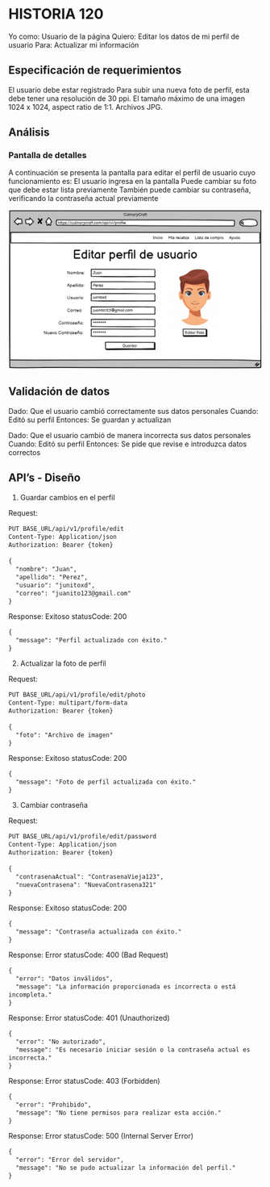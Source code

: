 # HISTORIA 120
Yo como: Usuario de la página 
Quiero: Editar los datos de mi perfil de usuario
Para: Actualizar mi información  

## Especificación de requerimientos
El usuario debe estar registrado
Para subir una nueva foto de perfil, esta debe tener una resolución de 30 ppi. El tamaño máximo de una imagen 1024 x 1024, aspect ratio de 1:1. Archivos JPG.

## Análisis
### Pantalla de detalles
A continuación se presenta la pantalla para editar el perfil de usuario cuyo funcionamiento es:
El usuario ingresa en la pantalla
Puede cambiar su foto que debe estar lista previamente
También puede cambiar su contraseña, verificando la contraseña actual previamente 

![Alt text](/historias/imagenes/editar_perfil_usuario.png)

## Validación de datos
Dado: Que el usuario cambió correctamente sus datos personales
Cuando: Editó su perfil
Entonces: Se guardan y actualizan

Dado: Que el usuario cambió de manera incorrecta sus datos personales
Cuando: Editó su perfil
Entonces: Se pide que revise e introduzca datos correctos

## API’s - Diseño
1. Guardar cambios en el perfil

Request:
```
PUT BASE_URL/api/v1/profile/edit
Content-Type: Application/json
Authorization: Bearer {token}

{
  "nombre": "Juan",
  "apellido": "Perez",
  "usuario": "junitoxd",
  "correo": "juanito123@gmail.com"
}
```

Response: Exitoso statusCode: 200
```
{
  "message": "Perfil actualizado con éxito."
}
```

2. Actualizar la foto de perfil

Request:
```
PUT BASE_URL/api/v1/profile/edit/photo
Content-Type: multipart/form-data
Authorization: Bearer {token}

{
  "foto": "Archivo de imagen"
}
```

Response: Exitoso statusCode: 200
```
{
  "message": "Foto de perfil actualizada con éxito."
}
```

3. Cambiar contraseña

Request:
```
PUT BASE_URL/api/v1/profile/edit/password
Content-Type: Application/json
Authorization: Bearer {token}

{
  "contrasenaActual": "ContrasenaVieja123",
  "nuevaContrasena": "NuevaContrasena321"
}
```

Response: Exitoso statusCode: 200
```
{
  "message": "Contraseña actualizada con éxito."
}
```

Response: Error statusCode: 400 (Bad Request)
```
{
  "error": "Datos inválidos",
  "message": "La información proporcionada es incorrecta o está incompleta."
}
```

Response: Error statusCode: 401 (Unauthorized)
```
{
  "error": "No autorizado",
  "message": "Es necesario iniciar sesión o la contraseña actual es incorrecta."
}
```

Response: Error statusCode: 403 (Forbidden)
```
{
  "error": "Prohibido",
  "message": "No tiene permisos para realizar esta acción."
}
```

Response: Error statusCode: 500 (Internal Server Error)
```
{
  "error": "Error del servidor",
  "message": "No se pudo actualizar la información del perfil."
}
```



